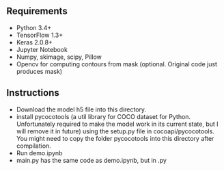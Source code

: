 ## Requirements
* Python 3.4+
* TensorFlow 1.3+
* Keras 2.0.8+
* Jupyter Notebook
* Numpy, skimage, scipy, Pillow
* Opencv for computing contours from mask (optional. Original code just produces mask)


## Instructions
* Download the model h5 file into this directory.
* install pycocotools (a util library for COCO dataset for Python. Unfortunately required to make the model work in its current state, but I will remove it in future) using the setup.py file in cocoapi/pycocotools. You might need to copy the folder pycocotools into this directory after compilation.
* Run demo.ipynb
* main.py has the same code as demo.ipynb, but in .py

